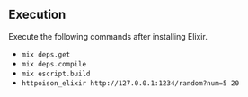 ## Execution

Execute the following commands after installing Elixir.

- `mix deps.get`
- `mix deps.compile`
- `mix escript.build`
- `httpoison_elixir http://127.0.0.1:1234/random?num=5 20`
